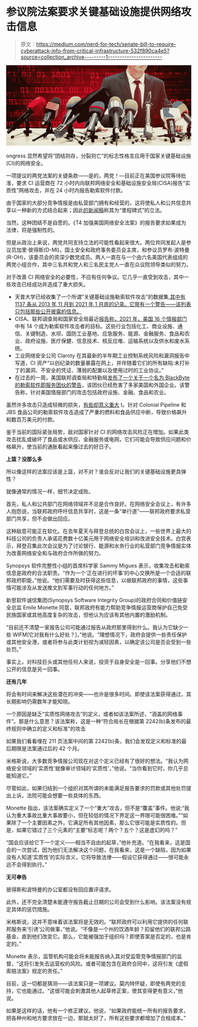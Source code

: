 # 参议院法案要求关键基础设施提供网络攻击信息

> 原文：<https://medium.com/nerd-for-tech/senate-bill-to-require-cyberattack-info-from-critical-infrastructure-532f890ca4e5?source=collection_archive---------1----------------------->

![](img/aa22a858cd15809dd4b97787b77ce7f6.png)

ongress 显然希望将“团结则存，分裂则亡”的标志性格言应用于国家关键基础设施(CI)的网络安全。

一项提议的两党法案的关键条款——是的，两党！—目前正在美国参议院等待批准，要求 CI 运营商在 72 小时内向联邦网络安全和基础设施安全局(CISA)报告“实质性”网络攻击，并在 24 小时内报告勒索软件付款。

由于国家的大部分竞争情报是由私营部门拥有和经营的，这将使私人和公共信息共享以一种新的方式结合起来；因此[的新闻稿](https://www.hsgac.senate.gov/media/minority-media/portman-peters-introduce-landmark-legislative-package-to-strengthen-public-and-private-sector-cybersecurity_)称其为“里程碑式”的立法。

当然，这种团结不是自愿的。《T4 加强美国网络安全法案》的报告要求如果成为法律，将是强制性的。

但是从政治上来说，两党共同支持立法的可能性看起来很大。两位共同发起人是参议员加里·彼得斯(D-MI)，国土安全和政府事务委员会主席，和参议员罗布·波特曼(R-OH)，该委员会的资深少数党成员。两人一直在与一个由六名美国代表组成的两党小组合作，其中三名共和党人和三名民主党人一直在众议院领导类似的努力。

对于改善 CI 网络安全的必要性，不应有任何争议。它几乎一直受到攻击，其中一些攻击已经成功并造成了重大损失。

*   天普大学已经收集了一个所谓“关键基础设施勒索软件攻击”的数据集[,其中有 1137 条从 2013 年 11 月到 2021 年 1 月底的记录。它带有一个警告——该列表只包括那些公开披露的信息。](https://sites.temple.edu/care/ci-rw-attacks/)
*   CISA、联邦调查局和国家安全局最近[报告称，2021 年，美国 16 个情报部门](https://www.cisa.gov/uscert/ncas/alerts/aa22-040a)中有 14 个成为勒索软件攻击者的目标。这些行业包括化工、商业设施、通信、关键制造、水坝、国防工业基地、应急服务、能源、金融服务、食品和农业、政府设施、医疗保健、信息技术、核反应堆、运输系统以及供水和废水系统。
*   工业网络安全公司 Claroty 在其最新的半年期工业控制系统风险和漏洞报告中写道，CI 资产“以创纪录的数量暴露在网上，并伴随着它们的所有缺陷:未打补丁的漏洞、不安全的凭证、薄弱的配置以及使用过时的工业协议。”
*   在过去的一周，美国联邦调查局和特勤局[发布了一个关于一个名为 BlackByte 的勒索软件即服务团伙的警告](https://www.ic3.gov/Media/News/2022/220211.pdf)，该团伙已经危害了多家美国和外国企业。该警告称，针对美国情报部门的攻击包括政府设施、金融、食品和农业。

虽然许多攻击只造成轻微的损失，[有些却意义重大](/nerd-for-tech/securing-critical-infrastructure-takes-securing-control-systems-82d35b4b9c03) t。针对 Colonial Pipeline 和 JBS 食品公司的勒索软件攻击造成了严重的燃料和食品供应中断，导致价格飙升和数百万美元的付款。

鉴于当前的国际紧张局势，敌对国家针对 CI 的网络攻击风险正在增加。如果此类攻击扰乱或破坏了食品或水供应、金融服务或电网，它们可能会导致供应问题和价格飙升，使当前的通胀看起来像过去的好日子。

**上篮？没那么多**

所以像这样的法案应该是上篮，对不对？谁会反对让我们的关键基础设施更具弹性？

就像通常的情况一样，细节决定成败。

首先，私人和公共部门在网络领域并不总是合作良好。在网络安全会议上，有许多人抱怨说，当联邦政府呼吁信息共享时，这是一条“单行道”——联邦政府要求私营部门共享，但不会做出回应。

这种敌意可能正在软化。在去年夏天与拜登总统的白宫会议上，一些世界上最大的科技公司的负责人承诺花费数十亿美元用于网络安全培训和改进安全技术。白宫表示，拜登召集此次会议是为了讨论银行、能源和水务行业的私营部门竞争情报实体为改善网络安全和与政府合作所做的努力。

Synopsys 软件完整性小组的首席科学家 Sammy Migues 表示，收集攻击和勒索信息是政府的合法职责。“作为一个‘正在进行的坏事’的中心交换所是一个合适的联邦政府职能，”他说。“他们需要及时获得这些信息，以做联邦政府的事情，这些事情可能涉及从发送推文到军事行动的任何地方。”

新思软件诚信集团(Synopsys Software Integrity Group)的政府合同和价值链安全总监 Emile Monette 同意，联邦政府有能力帮助竞争情报运营商保护自己免受民族国家或其他高度复杂的攻击，但他认为应该有其他内置的激励机制。

“目前还不清楚一家报告公司可能通过报告从政府那里得到什么。我认为它缺少一些 WIFM[它对我有什么好处？]，”他说。“理想情况下，政府会提供一些责任保护或其他安全港，或者将参与此类计划视为减轻因素，以确定该公司是否会受到一些处罚。”

事实上，对科技巨头或其他任何人来说，投资于自身安全是一回事。分享他们不想公开的信息是另一回事。

**还有几年**

将会有时间来解决这些潜在的冲突——也许是很多时间。即使该法案获得通过，其长期影响仍需数年才能知晓。

一个原因是缺乏“实质性网络攻击”的定义，或者如该法案所述，“涵盖的网络事件”。那是什么意思？该法案称，这是一种“符合局长在根据第 2242(b)条发布的最终规则中确立的定义和标准”的攻击

如果我们看看埋在 211 页法案中间的第 2242(b)条，我们会发现定义和标准的最后期限是法案通过后的 42 个月。

米格斯说，大多数竞争情报公司现在对这个定义已经有了很好的想法。“我认为网络安全领域的‘实质性’就像审计领域的‘实质性’，”他说。“当你看到它时，你几乎总能知道它。”

尽管如此，如果归结到一个组织对其所谓的未能满足报告要求的罚款或其他处罚提出上诉，法院可能会想要一些具体的东西。

Monette 指出，该法案确实定义了一个“重大”攻击，但不是“覆盖”事件。他说:“我认为重大事故比重大事故要小，但在较低的情况下界定这一界限可能很困难。”“如果除了一个主要因素之外，它满足所有其他因素，那么它很可能是实质性的。但是，如果它错过了三个元素的“主要”标志呢？两个？五个？这是虚幻的吗？”

“国会应该给它下一个定义——相当不自由的起草，”他补充道。“在我看来，这是国会的一次尝试，因为他们无法解决这个问题，在我看来，这是一个缺陷，因为如果没有人知道‘实质性’的实际含义，它将导致法律——假设它获得通过——很可能永远不会得到执行。”

**无可奉告**

彼得斯和波特曼的办公室都没有回应置评请求。

此外，还不完全清楚未能遵守报告截止日期的公司会受到什么影响。该法案没有规定具体的惩罚措施。

米格斯说，这并不意味着该法案将是无效的。“联邦政府可以利用它提供的任何联邦服务来‘引诱’公司做事，”他说。“不像是一个州的饮酒年龄？扣留他们的联邦公路基金，直到他们改变它。那么，它能被强加于组织吗？即使答案是否定的，也是肯定的。”

Monette 表示，监管机构可能会将未能报告纳入其对受监管竞争情报部门的监督，“这将引发失去运营权的风险。或者可能包含在政府合同中，这将引发《虚假索赔法案》规定的责任。”

目前，这一切都是猜测——该法案只是一项建议。莫内特怀疑，即使有两党的支持，它也能通过。“这很可能会刺激其他人起草修正案，使其变得更有意义，”他说。

如果是这样的话，他有一个修正建议。他说，“如果政府能统一所有的报告要求，把各种州和地方要求放在一边，那就太好了，所有这些要求都增加了合规成本。”